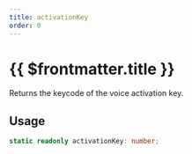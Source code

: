 ```yaml
---
title: activationKey
order: 0
---
```


# {{ $frontmatter.title }}

Returns the keycode of the voice activation key.

## Usage

```ts
static readonly activationKey: number;
```
